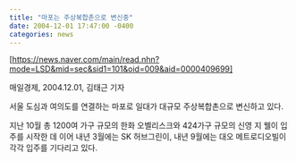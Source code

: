 ```yaml
---
title: "마포는 주상복합촌으로 변신중"
date: 2004-12-01 17:47:00 -0400
categories: news
---
```

[https://news.naver.com/main/read.nhn?mode=LSD&mid=sec&sid1=101&oid=009&aid=0000409699]

매일경제, 2004.12.01, 김태근 기자

서울 도심과 여의도를 연결하는 마포로 일대가 대규모 주상복합촌으로 변신하고 있다.

지난 10월 총 1200여 가구 규모의 한화 오벨리스크와 424가구 규모의 신영 지 웰이 입주를 시작한 데 이어 내년 3월에는 SK 허브그린이, 내년 9월에는 대오 메트로디오빌이 각각 입주를 기다리고 있다.

[https://news.naver.com/main/read.nhn?mode=LSD&mid=sec&sid1=101&oid=009&aid=0000409699]: https://news.naver.com/main/read.nhn?mode=LSD&mid=sec&sid1=101&oid=009&aid=0000409699
